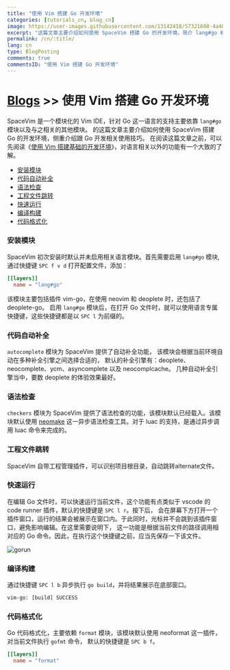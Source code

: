 ```yaml
---
title: "使用 Vim 搭建 Go 开发环境"
categories: [tutorials_cn, blog_cn]
image: https://user-images.githubusercontent.com/13142418/57321608-4a484880-7134-11e9-8e43-5fa05085d7e5.png
excerpt: "这篇文章主要介绍如何使用 SpaceVim 搭建 Go 的开发环境，简介 lang#go 模块所支持的功能特性以及使用技巧"
permalink: /cn/:title/
lang: cn
type: BlogPosting
comments: true
commentsID: "使用 Vim 搭建 Go 开发环境"
---
```


# [Blogs](../blog/) >> 使用 Vim 搭建 Go 开发环境

SpaceVim 是一个模块化的 Vim IDE，针对 Go 这一语言的支持主要依靠 `lang#go` 模块以及与之相关的其他模块。
的这篇文章主要介绍如何使用 SpaceVim 搭建 Go 的开发环境，侧重介绍跟 Go 开发相关使用技巧。
在阅读这篇文章之前，可以先阅读《[使用 Vim 搭建基础的开发环境](../use-vim-as-ide/)》，对语言相关以外的功能有一个大致的了解。

<!-- vim-markdown-toc GFM -->

- [安装模块](#安装模块)
- [代码自动补全](#代码自动补全)
- [语法检查](#语法检查)
- [工程文件跳转](#工程文件跳转)
- [快速运行](#快速运行)
- [编译构建](#编译构建)
- [代码格式化](#代码格式化)

<!-- vim-markdown-toc -->

### 安装模块

SpaceVim 初次安装时默认并未启用相关语言模块。首先需要启用
`lang#go` 模块, 通过快捷键 `SPC f v d` 打开配置文件，添加：

```toml
[[layers]]
  name = "lang#go"
```

该模块主要包括插件 vim-go，在使用 neovim 和 deoplete 时，还包括了 deoplete-go。
启用 `lang#go` 模块后，在打开 Go 文件时，就可以使用语言专属快捷键，这些快捷键都是以 `SPC l` 为前缀的。

### 代码自动补全

`autocomplete` 模块为 SpaceVim 提供了自动补全功能，
该模块会根据当前环境自动在多种补全引擎之间选择合适的，
默认的补全引擎有：deoplete、neocomplete、ycm、asyncomplete 以及 neocomplcache。
几种自动补全引擎当中，要数 deoplete 的体验效果最好。

### 语法检查

`checkers` 模块为 SpaceVim 提供了语法检查的功能，该模块默认已经载入。该模块默认使用 [neomake](https://github.com/neomake/neomake)
这一异步语法检查工具。对于 luac 的支持，是通过异步调用 luac 命令来完成的。

### 工程文件跳转

SpaceVim 自带工程管理插件，可以识别项目根目录，自动跳转alternate文件。

### 快速运行

在编辑 Go 文件时，可以快速运行当前文件，这个功能有点类似于 vscode 的 code runner 插件，默认的快捷键是 `SPC l r`。按下后，
会在屏幕下方打开一个插件窗口，运行的结果会被展示在窗口内。于此同时，光标并不会跳到该插件窗口，避免影响编辑。在这里需要说明下，
这一功能是根据当前文件的路径调用相对应的 Go 命令。因此，在执行这个快捷键之前，应当先保存一下该文件。

![gorun](https://user-images.githubusercontent.com/13142418/51752665-f8cefd00-20f2-11e9-8057-d88d3509e9c3.gif)

### 编译构建

通过快捷键 `SPC l b` 异步执行 `go build`，并将结果展示在底部窗口。 

```txt
vim-go: [build] SUCCESS
```

### 代码格式化

Go 代码格式化，主要依赖 `format` 模块，该模块默认使用 neoformat 这一插件，对当前文件执行 `gofmt` 命令，
默认的快捷键是 `SPC b f`。

```toml
[[layers]]
  name = "format"
```
